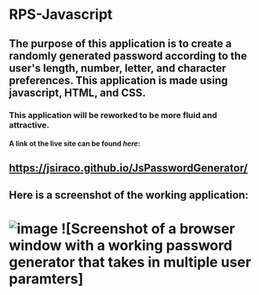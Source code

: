 # RPS-Javascript
## The purpose of this application is to create a randomly generated password according to the user's length, number, letter, and character preferences. This application is made using javascript, HTML, and CSS.
### This application will be **reworked** to be more fluid and attractive. 
#### A link ot the live site can be found *here*: 

## https://jsiraco.github.io/JsPasswordGenerator/


## Here is a screenshot of the working application:

# ![image](https://user-images.githubusercontent.com/83827081/124667290-32d48980-de7d-11eb-9e8f-079adeb6905e.png) ![Screenshot of a browser window with a working password generator that takes in multiple user paramters]


